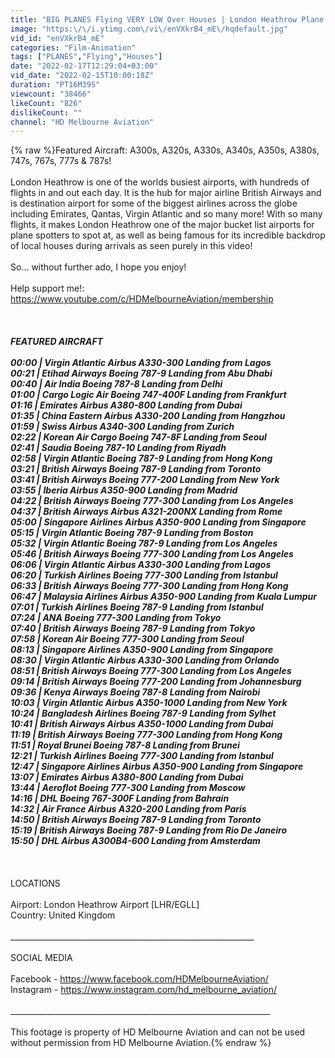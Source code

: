 ```yaml
---
title: "BIG PLANES Flying VERY LOW Over Houses | London Heathrow Plane Spotting"
image: "https:\/\/i.ytimg.com\/vi\/enVXkrB4_mE\/hqdefault.jpg"
vid_id: "enVXkrB4_mE"
categories: "Film-Animation"
tags: ["PLANES","Flying","Houses"]
date: "2022-02-17T12:29:04+03:00"
vid_date: "2022-02-15T10:00:18Z"
duration: "PT16M39S"
viewcount: "38466"
likeCount: "826"
dislikeCount: ""
channel: "HD Melbourne Aviation"
---
```

{% raw %}Featured Aircraft: A300s, A320s, A330s, A340s, A350s, A380s, 747s, 767s, 777s &amp; 787s!<br /><br />London Heathrow is one of the worlds busiest airports, with hundreds of flights in and out each day. It is the hub for major airline British Airways and is destination airport for some of the biggest airlines across the globe including Emirates, Qantas, Virgin Atlantic and so many more! With so many flights, it makes London Heathrow one of the major bucket list airports for plane spotters to spot at, as well as being famous for its incredible backdrop of local houses during arrivals as seen purely in this video!<br /><br />So... without further ado, I hope you enjoy!<br /><br />Help support me!: <a rel="nofollow" target="blank" href="https://www.youtube.com/c/HDMelbourneAviation/membership">https://www.youtube.com/c/HDMelbourneAviation/membership</a><br /><br />_____________________________________________________________<br /><br />FEATURED AIRCRAFT<br /><br />00:00 | Virgin Atlantic Airbus A330-300 Landing from Lagos<br />00:21 | Etihad Airways Boeing 787-9 Landing from Abu Dhabi<br />00:40 | Air India Boeing 787-8 Landing from Delhi <br />01:00 | Cargo Logic Air Boeing 747-400F Landing from Frankfurt <br />01:16 | Emirates Airbus A380-800 Landing from Dubai<br />01:35 | China Eastern Airbus A330-200 Landing from Hangzhou <br />01:59 | Swiss Airbus A340-300 Landing from Zurich <br />02:22 | Korean Air Cargo Boeing 747-8F Landing from Seoul<br />02:41 | Saudia Boeing 787-10 Landing from Riyadh <br />02:58 | Virgin Atlantic Boeing 787-9 Landing from Hong Kong<br />03:21 | British Airways Boeing 787-9 Landing from Toronto<br />03:41 | British Airways Boeing 777-200 Landing from New York<br />03:55 | Iberia Airbus A350-900 Landing from Madrid <br />04:22 | British Airways Boeing 777-300 Landing from Los Angeles<br />04:37 | British Airways Airbus A321-200NX Landing from Rome<br />05:00 | Singapore Airlines Airbus A350-900 Landing from Singapore<br />05:15 | Virgin Atlantic Boeing 787-9 Landing from Boston<br />05:32 | Virgin Atlantic Boeing 787-9 Landing from Los Angeles<br />05:46 | British Airways Boeing 777-300 Landing from Los Angeles<br />06:06 | Virgin Atlantic Airbus A330-300 Landing from Lagos<br />06:20 | Turkish Airlines Boeing 777-300 Landing from Istanbul<br />06:33 | British Airways Boeing 777-300 Landing from Hong Kong<br />06:47 | Malaysia Airlines Airbus A350-900 Landing from Kuala Lumpur<br />07:01 | Turkish Airlines Boeing 787-9 Landing from Istanbul <br />07:24 | ANA Boeing 777-300 Landing from Tokyo<br />07:40 | British Airways Boeing 787-9 Landing from Tokyo<br />07:58 | Korean Air Boeing 777-300 Landing from Seoul<br />08:13 | Singapore Airlines A350-900 Landing from Singapore<br />08:30 | Virgin Atlantic Airbus A330-300 Landing from Orlando<br />08:51 | British Airways Boeing 777-300 Landing from Los Angeles<br />09:14 | British Airways Boeing 777-200 Landing from Johannesburg<br />09:36 | Kenya Airways Boeing 787-8 Landing from Nairobi<br />10:03 | Virgin Atlantic Airbus A350-1000 Landing from New York<br />10:24 | Bangladesh Airlines Boeing 787-9 Landing from Sylhet <br />10:41 | British Airways Airbus A350-1000 Landing from Dubai<br />11:19 | British Airways Boeing 777-300 Landing from Hong Kong<br />11:51 | Royal Brunei Boeing 787-8 Landing from Brunei<br />12:21 | Turkish Airlines Boeing 777-300 Landing from Istanbul <br />12:47 | Singapore Airlines Airbus A350-900 Landing from Singapore<br />13:07 | Emirates Airbus A380-800 Landing from Dubai<br />13:44 | Aeroflot Boeing 777-300 Landing from Moscow<br />14:16 | DHL Boeing 767-300F Landing from Bahrain <br />14:32 | Air France Airbus A320-200 Landing from Paris<br />14:50 | British Airways Boeing 787-9 Landing from Toronto<br />15:19 | British Airways Boeing 787-9 Landing from Rio De Janeiro<br />15:50 | DHL Airbus A300B4-600 Landing from Amsterdam<br /><br />_____________________________________________________________<br /><br />LOCATIONS<br /><br />Airport: London Heathrow Airport [LHR/EGLL]<br />Country: United Kingdom<br /><br />_____________________________________________________________<br /><br />SOCIAL MEDIA<br /><br />Facebook - <a rel="nofollow" target="blank" href="https://www.facebook.com/HDMelbourneAviation/">https://www.facebook.com/HDMelbourneAviation/</a><br />Instagram - <a rel="nofollow" target="blank" href="https://www.instagram.com/hd_melbourne_aviation/">https://www.instagram.com/hd_melbourne_aviation/</a><br /><br />_________________________________________________________________<br /><br />This footage is property of HD Melbourne Aviation and can not be used without permission from HD Melbourne Aviation.{% endraw %}

